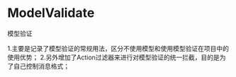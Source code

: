 # ModelValidate
模型验证

1.主要是记录了模型验证的常规用法，区分不使用模型和使用模型验证在项目中的使用优势；
2.另外增加了Action过滤器来进行对模型验证的统一拦截，目的是为了自己控制消息格式；
